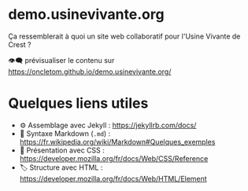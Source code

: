 # demo.usinevivante.org

Ça ressemblerait à quoi un site web collaboratif pour l'Usine Vivante de Crest ?

👁‍🗨 prévisualiser le contenu sur https://oncletom.github.io/demo.usinevivante.org/

# Quelques liens utiles

- ⚙️ Assemblage avec Jekyll : https://jekyllrb.com/docs/
- 📝 Syntaxe Markdown (`.md`) : https://fr.wikipedia.org/wiki/Markdown#Quelques_exemples
- 🎨 Présentation avec CSS : https://developer.mozilla.org/fr/docs/Web/CSS/Reference
- 🏷 Structure avec HTML : https://developer.mozilla.org/fr/docs/Web/HTML/Element

